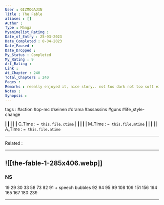 ```yaml
---
User : GIZMOGAJIN
Title : The Fable
aliases : []
Author : 
Type : Manga
Myanimelist_Rating : 
Date_of_Entry : 25-03-2023 
Date_Completed : 8-04-2023
Date_Paused : 
Date_Dropped : 
My_Status : Completed
My_Rating : 9
Art_Rating : 
Link : 
At_Chapter : 240
Total_Chapters : 240
Pages : 
Remarks : reeally enjoyed it, nice story.. not too dark not too soft either, comedic too, action packed..
Notes : 
Synopsis : 
---
```

 tags : #action #op-mc #seinen #drama #assassins #guns #life_style-change

**|  |  |  |  |** C_Time : `= this.file.ctime` **|  |  |  |  |** M_Time : `= this.file.mtime` **|  |  |  |  |** A_Time : `= this.file.atime` 

---
Related : 

---
![[the-fable-1-285x406.webp]]
---
### NS

19
29
30 
33 
58 
73
82
91 + speech bubbles
92
94
95
99
108
109
151
156
164
165
167
180
239

---